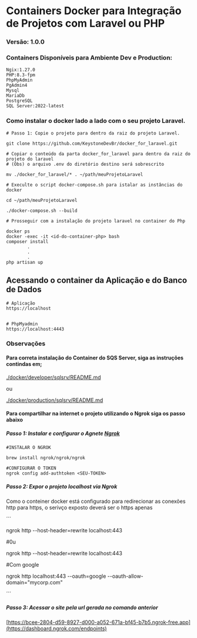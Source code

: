 # Containers Docker para Integração de Projetos com Laravel ou PHP

### Versão: 1.0.0

### Containers Disponíveis para Ambiente Dev e Production:

```
Ngix:1.27.0
PHP:8.3-fpm
PhpMyAdmin
PgAdmin4
Mysql
MariaDb
PostgreSQL
SQL Server:2022-latest
```

### Como instalar o docker lado a lado com o seu projeto Laravel.
```
# Passo 1: Copie o projeto para dentro da raiz do projeto Laravel.

git clone https://github.com/KeystoneDevBr/docker_for_laravel.git

# Copiar o conteúdo da parta docker_for_laravel para dentro da raiz do projeto do laravel
# (Obs) o arquivo .env do diretório destino será sobrescrito

mv ./docker_for_laravel/* . ~/path/meuProjetoLaravel

# Execulte o script docker-compose.sh para istalar as instâncias do docker

cd ~/path/meuProjetoLaravel

./docker-compose.sh --build

# Prosseguir com a instalação do projeto laravel no container do Php

docker ps
docker -exec -it <id-do-container-php> bash
composer install
        .
        .
        .
php artisan up

```

## Acessando o container da Aplicação e do Banco de Dados
```
# Aplicação
https://localhost


# PhpMyadmin
https://localhost:4443
```


### Observações
#### Para correta instalação do Container do SQS Server, siga as instruções contindas em;
 
[./docker/developer/sqlsrv/README.md](.docker/developer/sqlsrv/README.md)

ou 

[./docker/production/sqlsrv/README.md](.docker/production/sqlsrv/README.md)



#### Para compartilhar na internet o projeto utilizando o Ngrok siga os passo abaixo

##### Passo 1: Instalar e configurar o Agnete [Ngrok](https://ngrok.com)
```
#INSTALAR O NGROK

brew install ngrok/ngrok/ngrok

#CONFIGURAR O TOKEN
ngrok config add-authtoken <SEU-TOKEN>
```
##### Passo 2: Expor o projeto localhost via Ngrok

Como o conteiner docker está configurado para redirecionar as conexões http para https, 
o serivço exposto deverá ser  o https apenas

´´´

ngrok http --host-header=rewrite localhost:443

#0u

ngrok http --host-header=rewrite localhost:443

#Com google

ngrok http  localhost:443 --oauth=google --oauth-allow-domain="mycorp.com"

´´´

##### Passo 3: Acessar o site pela url gerada no comando anterior

[https://bcee-2804-d59-8927-d000-a052-671a-bf45-b7b5.ngrok-free.app](https://dashboard.ngrok.com/endpoints)